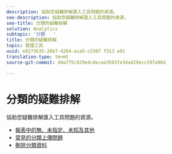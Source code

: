 ```yaml
---
description: 協助您疑難排解匯入工具問題的資源。
seo-description: 協助您疑難排解匯入工具問題的資源。
seo-title: 分類的疑難排解
solution: Analytics
subtopic: '分類   '
title: 分類的疑難排解
topic: 管理工具
uuid: e8273635-28b7-4264-aca5-c5307 f313 e81
translation-type: tm+mt
source-git-commit: 49a775c829e4cdecae3563fe34ad29ecc397a98d

---
```



# 分類的疑難排解

協助您疑難排解匯入工具問題的資源。

* [報表中的無、未指定、未知及其他](/help/technotes/unspecified.md)
* [常見的分類上傳問題](http://helpx.adobe.com/analytics/kb/common-saint-upload-issues.html)
* [刪除分類資料](../../components/c-classifications2/c-classifications-importer/t-delete-classification-data.md#task_105C3761180A4D21B8395730C39B5F89)

